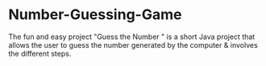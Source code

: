 # Number-Guessing-Game
The fun and easy project "Guess the Number " is a short Java project that allows the user to guess the number generated by the computer &amp; involves the different steps.
